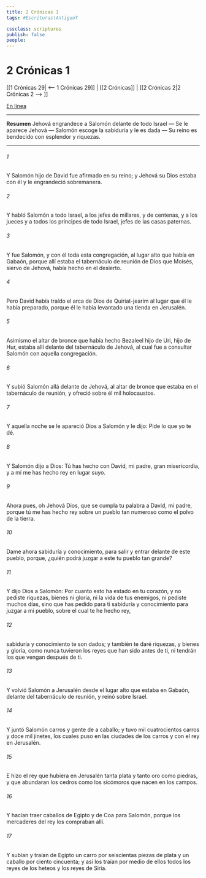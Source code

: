 ```yaml
---
title: 2 Crónicas 1
tags: #Escrituras\AntiguoT

cssclass: scriptures
publish: false
people:
---
```


# 2 Crónicas 1
[[1 Crónicas 29| <-- 1 Crónicas 29]] | [[2 Crónicas]] | [[2 Crónicas 2|2 Crónicas 2 --> ]]

[En línea](https://churchofjesuschrist.org/study/scriptures/ot/2-chr/1?lang=spa)

---
__Resumen__
Jehová engrandece a Salomón delante de todo Israel — Se le aparece Jehová — Salomón escoge la sabiduría y le es dada — Su reino es bendecido con esplendor y riquezas.

---
###### 1 
Y Salomón hijo de David fue afirmado en su reino; y Jehová su Dios estaba con él y le engrandeció sobremanera.

###### 2 
Y habló Salomón a todo Israel, a los jefes de millares, y de centenas, y a los jueces y a todos los príncipes de todo Israel, jefes de las casas paternas.

###### 3 
Y fue Salomón, y con él toda esta congregación, al lugar alto que había en Gabaón, porque allí estaba el tabernáculo de reunión de Dios que Moisés, siervo de Jehová, había hecho en el desierto.

###### 4 
Pero David había traído el arca de Dios de Quiriat-jearim al lugar que él le había preparado, porque él le había levantado una tienda en Jerusalén.

###### 5 
Asimismo el altar de bronce que había hecho Bezaleel hijo de Uri, hijo de Hur, estaba allí delante del tabernáculo de Jehová, al cual fue a consultar Salomón con aquella congregación.

###### 6 
Y subió Salomón allá delante de Jehová, al altar de bronce que estaba en el tabernáculo de reunión, y ofreció sobre él mil holocaustos.

###### 7 
Y aquella noche se le apareció Dios a Salomón y le dijo: Pide lo  que yo te dé.

###### 8 
Y Salomón dijo a Dios: Tú has hecho con David, mi padre, gran misericordia, y a mí me has hecho rey en lugar suyo.

###### 9 
Ahora pues, oh Jehová Dios, que se cumpla tu palabra  a David, mi padre, porque tú me has hecho rey sobre un pueblo tan numeroso como el polvo de la tierra.

###### 10 
Dame ahora sabiduría y conocimiento, para salir y entrar delante de este pueblo, porque, ¿quién podrá juzgar a este tu pueblo tan grande?

###### 11 
Y dijo Dios a Salomón: Por cuanto esto ha estado en tu corazón, y no pediste riquezas, bienes ni gloria, ni la vida de tus enemigos, ni pediste muchos días, sino que has pedido para ti sabiduría y conocimiento para juzgar a mi pueblo, sobre el cual te he hecho rey,

###### 12 
sabiduría y conocimiento te son dados; y también te daré riquezas, y bienes y gloria, como nunca tuvieron los reyes que han sido antes de ti, ni tendrán los que vengan después de ti.

###### 13 
Y volvió Salomón a Jerusalén desde el lugar alto que estaba en Gabaón, delante del tabernáculo de reunión, y reinó sobre Israel.

###### 14 
Y juntó Salomón carros y gente de a caballo; y tuvo mil cuatrocientos carros y doce mil jinetes, los cuales puso en las ciudades de los carros y con el rey en Jerusalén.

###### 15 
E hizo el rey que hubiera en Jerusalén tanta plata y tanto oro como piedras, y que abundaran los cedros como los sicómoros que nacen en los campos.

###### 16 
Y hacían traer caballos de Egipto y de Coa para Salomón, porque los mercaderes del rey los compraban allí.

###### 17 
Y subían y traían de Egipto un carro por seiscientas piezas de plata y un caballo por ciento cincuenta; y así los traían por medio de ellos todos los reyes de los heteos y los reyes de Siria.

